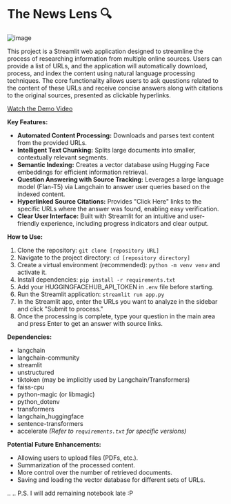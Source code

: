 # The News Lens 🔍

![image](https://github.com/user-attachments/assets/bec9aefb-f252-4f14-8594-25d6d40d8fe4)

This project is a Streamlit web application designed to streamline the process of researching information from multiple online sources. Users can provide a list of URLs, and the application will automatically download, process, and index the content using natural language processing techniques. The core functionality allows users to ask questions related to the content of these URLs and receive concise answers along with citations to the original sources, presented as clickable hyperlinks.

[Watch the Demo Video](https://drive.google.com/file/d/19jNEzjWcISo5qIwvfV456zyF1zjSgbMj/view?usp=sharing)

**Key Features:**

* **Automated Content Processing:** Downloads and parses text content from the provided URLs.
* **Intelligent Text Chunking:** Splits large documents into smaller, contextually relevant segments.
* **Semantic Indexing:** Creates a vector database using Hugging Face embeddings for efficient information retrieval.
* **Question Answering with Source Tracking:** Leverages a large language model (Flan-T5) via Langchain to answer user queries based on the indexed content.
* **Hyperlinked Source Citations:** Provides "Click Here" links to the specific URLs where the answer was found, enabling easy verification.
* **Clear User Interface:** Built with Streamlit for an intuitive and user-friendly experience, including progress indicators and clear output.

**How to Use:**

1.  Clone the repository: `git clone [repository URL]`
2.  Navigate to the project directory: `cd [repository directory]`
3.  Create a virtual environment (recommended): `python -m venv venv` and activate it.
4.  Install dependencies: `pip install -r requirements.txt`
5.  Add your HUGGINGFACEHUB_API_TOKEN in `.env` file before starting.
6.  Run the Streamlit application: `streamlit run app.py`
7.  In the Streamlit app, enter the URLs you want to analyze in the sidebar and click "Submit to process."
8.  Once the processing is complete, type your question in the main area and press Enter to get an answer with source links.

**Dependencies:**

* langchain
* langchain-community
* streamlit
* unstructured
* tiktoken (may be implicitly used by Langchain/Transformers)
* faiss-cpu
* python-magic (or libmagic)
* python_dotenv
* transformers
* langchain_huggingface
* sentence-transformers
* accelerate
    *(Refer to `requirements.txt` for specific versions)*

**Potential Future Enhancements:**

* Allowing users to upload files (PDFs, etc.).
* Summarization of the processed content.
* More control over the number of retrieved documents.
* Saving and loading the vector database for different sets of URLs.

..
..
P.S. I will add remaining notebook late :P
